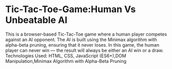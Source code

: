 # Tic-Tac-Toe-Game:Human Vs Unbeatable AI
This is a browser-based Tic-Tac-Toe game where a human player competes against an AI opponent. The AI is built using the Minimax algorithm with alpha-beta pruning, ensuring that it never loses. In this game, the human player can never win — the result will always be either an AI win or a draw.
Technologies Used: HTML, CSS, JavaScript (ES6+),DOM Manipulation,Minimax Algorithm with Alpha-Beta Pruning
